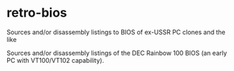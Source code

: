 retro-bios
==========

Sources and/or disassembly listings to BIOS of ex-USSR PC clones and the like

Sources and/or disassembly listings of the DEC Rainbow 100 BIOS (an early PC with VT100/VT102 capability).
